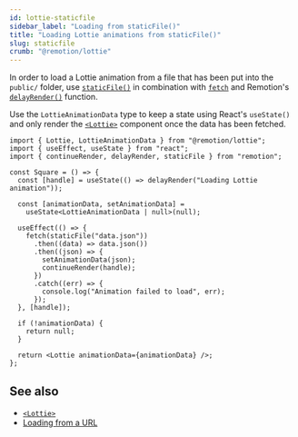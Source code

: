 ```yaml
---
id: lottie-staticfile
sidebar_label: "Loading from staticFile()"
title: "Loading Lottie animations from staticFile()"
slug: staticfile
crumb: "@remotion/lottie"
---
```


In order to load a Lottie animation from a file that has been put into the `public/` folder, use [`staticFile()`](/docs/staticfile) in combination with [`fetch`](https://developer.mozilla.org/en-US/docs/Web/API/Fetch_API) and Remotion's [`delayRender()`](/docs/delay-render) function.

Use the `LottieAnimationData` type to keep a state using React's `useState()` and only render the [`<Lottie>`](/docs/lottie/lottie) component once the data has been fetched.

```tsx twoslash title="Animation.tsx"
import { Lottie, LottieAnimationData } from "@remotion/lottie";
import { useEffect, useState } from "react";
import { continueRender, delayRender, staticFile } from "remotion";

const Square = () => {
  const [handle] = useState(() => delayRender("Loading Lottie animation"));

  const [animationData, setAnimationData] =
    useState<LottieAnimationData | null>(null);

  useEffect(() => {
    fetch(staticFile("data.json"))
      .then((data) => data.json())
      .then((json) => {
        setAnimationData(json);
        continueRender(handle);
      })
      .catch((err) => {
        console.log("Animation failed to load", err);
      });
  }, [handle]);

  if (!animationData) {
    return null;
  }

  return <Lottie animationData={animationData} />;
};
```

## See also

- [`<Lottie>`](/docs/lottie/lottie)
- [Loading from a URL](/docs/lottie/remote)

